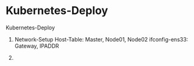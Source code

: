# Kubernetes-Deploy
 Kubernetes-Deploy

1. Network-Setup
     Host-Table: Master, Node01, Node02
     ifconfig-ens33: Gateway, IPADDR
   
3. 
